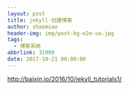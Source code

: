 ```yaml
---
layout: post
title: jekyll-创建博客
author: shaomiao
header-img: img/post-bg-e2e-ux.jpg
tags:
  - 博客系统
abbrlink: 31999
date: 2017-10-21 00:00:00
---
```

http://baixin.io/2016/10/jekyll_tutorials1/

